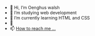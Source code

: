 - 👋 Hi, I’m Oenghus walsh
- 👀 I’m studying web development
- 🌱 I’m currently learning HTML and CSS
- 💞️ 
- 📫 [How to reach me ...](https://www.linkedin.com/in/oenghus-walsh-494b1499/?target="_blank"?lipi=urn%3Ali%3Apage%3Ad_flagship3_feed%3BRUJi51bQQpq2xUHWp3vSqQ%3D%3D)


